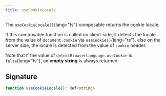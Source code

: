 ```yaml
---
title: useCookieLocale
---
```


The `useCookieLocale()`{lang="ts"} composable returns the cookie locale.

<!-- ## Usage -->

If this composable function is called on client-side, it detects the locale from the value of `document.cookie` via `useCookie()`{lang="ts"}. else on the server side, the locale is detected from the value of `cookie` header.

Note that if the value of `detectBrowserLanguage.useCookie` is `false`{lang="ts"}, an **empty string** is always returned.

## Signature

```ts
function useCookieLocale(): Ref<string>
```